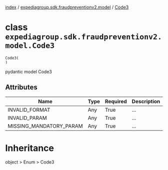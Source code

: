 [index](index.md) /
[expediagroup.sdk.fraudpreventionv2.model](expediagroup.sdk.fraudpreventionv2.model.md)
/ [Code3](Code3.md)

# class `expediagroup.sdk.fraudpreventionv2.model.Code3`

```
Code3(
)
```

pydantic model Code3

## Attributes

| Name                    | Type | Required | Description |
| ----------------------- | ---- | -------- | ----------- |
| INVALID_FORMAT          | Any  | True     | …           |
| INVALID_PARAM           | Any  | True     | …           |
| MISSING_MANDATORY_PARAM | Any  | True     | …           |

# Inheritance

object > Enum > Code3

